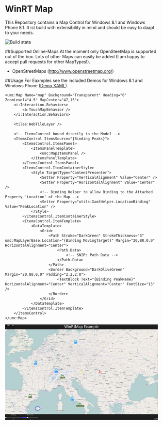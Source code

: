 # WinRT Map
This Repository contains a Map Control for Windows 8.1 and Windows Phone 8.1. It ist build with extensibility in mind and should be easy to daapt to your needs.

![Build state](https://ci.appveyor.com/api/projects/status/8ornl2x7enmtlig9?svg=true)

##Supported Online-Maps
At the moment only OpenSteetMap is supported out of the box. Lots of other Maps can easily be added (I am happy to accept pull requests for other MapTypes!). 

- OpenStreetMaps (http://www.openstreetmap.org/)

##Usage
For Eaxmples see the included Demos for Windows 8.1 and Windows Phone ([Demo XAML](../blob/master/WinRtMap.Demo/WinRtMap.Demo.Windows/MainPage.xaml)).

```XAML
<umc:Map Name="map" Background="Transparent" Heading="0" ZoomLevel="4.5" MapCenter="47,15">
	<i:Interaction.Behaviors>
		<b:TouchMapBehavior />
	</i:Interaction.Behaviors>

	<tiles:WebTileLayer />

	<!-- ItemsControl bound directly to the Model -->
	<ItemsControl ItemsSource="{Binding Peaks}">
		<ItemsControl.ItemsPanel>
			<ItemsPanelTemplate>
				<umc:MapItemsPanel />
			</ItemsPanelTemplate>
		</ItemsControl.ItemsPanel>
		<ItemsControl.ItemContainerStyle>
			<Style TargetType="ContentPresenter">
				<Setter Property="VerticalAlignment" Value="Center" />
				<Setter Property="HorizontalAlignment" Value="Center" />
				<!-- Binding Helper to allow Binding to the Attached Property 'Location' of the Map -->
				<Setter Property="utils:XamlHelper.LocationBinding" Value="PeakLocation" />
			</Style>
		</ItemsControl.ItemContainerStyle>
		<ItemsControl.ItemTemplate>
			<DataTemplate>
				<Grid>
					<Path Stroke="DarkGreen" StrokeThickness="3" umc:MapLayerBase.Location="{Binding MovingTarget}" Margin="20,80,0,0" HorizontalAlignment="Center">
						<Path.Data>
							<!-- SNIP: Path Data -->
						</Path.Data>
					</Path>
					<Border Background="DarkOliveGreen" Margin="20,80,0,0" Padding="2,2,2,0">
						<TextBlock Text="{Binding PeakName}" HorizontalAlignment="Center" VerticalAlignment="Center" FontSize="15" />
					</Border>
				</Grid>
			</DataTemplate>
		</ItemsControl.ItemTemplate>
	</ItemsControl>
</umc:Map>
```
![Screenshot](docs/Map-Sample.png)
